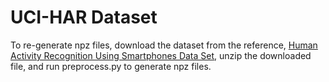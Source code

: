 # UCI-HAR Dataset

To re-generate npz files, download the dataset from the reference, [Human Activity Recognition Using Smartphones Data Set](https://archive.ics.uci.edu/ml/datasets/human+activity+recognition+using+smartphones), unzip the downloaded file, and run preprocess.py to generate npz files.

